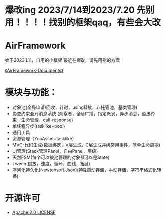 # 爆改ing 2023/7/14到2023/7.20  先别用！！！！找别的框架qaq，有些会大改

# AirFramework 
始于2023.1.11，自用的小框架  最近在爆改，请先用别的方案

[《AirFramework-Documents》](https://github.com/yueh0607/AirFramework/blob/main/Assets/Docs-Example/%E3%80%8AAirFramework%E4%BD%BF%E7%94%A8%E6%89%8B%E5%86%8C%E3%80%8B.md)

# 模块与功能：
- 对象池(全局申请/回收，计时，using释放，非托管池，基类管理)
- 协变约束全局消息系统 (观察者，全局广播，指定派发，异步消息，语法约束，生命管理，call-response)
- 单线程异步(tasklike+pool)
- 通用工具
- 资源管理（YooAsset+tasklike）
- MVC-代码生成(数据绑定，V层生成，C层生成并绑常用事件，简单生命周期)
- UI管理(Stack管理Panel，自由Panel，层级)
- 天然FSM(每个可以被池管理的对象都可以是State)
- Tween(倒放，速度，循环，曲线，拓展)
- 序列化持久化(Newtonsoft.Json)(特性自动存储，手动存储，字符串格式化转换)
# 开源许可
- [Apache 2.0 LICENSE](https://github.com/yueh0607/AirFramework/blob/main/LICENSE)


